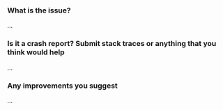 ### What is the issue?

... 

### Is it a crash report? Submit stack traces or anything that you think would help

...

### Any improvements you suggest

...
